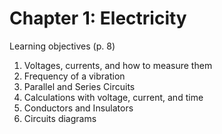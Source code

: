 # Chapter 1: Electricity

Learning objectives (p. 8)

1. Voltages, currents, and how to measure them
1. Frequency of a vibration
1. Parallel and Series Circuits
1. Calculations with voltage, current, and time
1. Conductors and Insulators
1. Circuits diagrams
